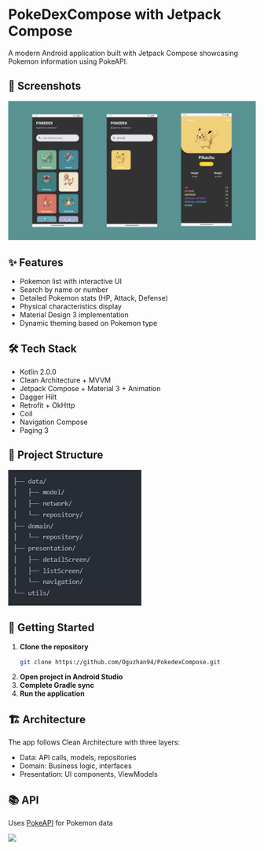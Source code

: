 # PokeDexCompose with Jetpack Compose

A modern Android application built with Jetpack Compose showcasing Pokemon information using
PokeAPI.

## 📱 Screenshots

![](assets/screenShot.png)

## ✨ Features

- Pokemon list with interactive UI
- Search by name or number
- Detailed Pokemon stats (HP, Attack, Defense)
- Physical characteristics display
- Material Design 3 implementation
- Dynamic theming based on Pokemon type

## 🛠️ Tech Stack

- Kotlin 2.0.0
- Clean Architecture + MVVM
- Jetpack Compose + Material 3 + Animation
- Dagger Hilt
- Retrofit + OkHttp
- Coil
- Navigation Compose
- Paging 3

## 📂 Project Structure

![](assets/projectStructure.png)

## 🚀 Getting Started

1. **Clone the repository**
   ```bash
   git clone https://github.com/Oguzhan94/PokedexCompose.git

2. **Open project in Android Studio**
3. **Complete Gradle sync**
4. **Run the application**

## 🏗️ Architecture

The app follows Clean Architecture with three layers:

- Data: API calls, models, repositories
- Domain: Business logic, interfaces
- Presentation: UI components, ViewModels

## 📚 API

Uses [PokeAPI](https://pokeapi.co/) for Pokemon data

![](assets/pokeApi.png)

